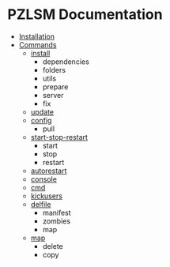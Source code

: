# PZLSM Documentation

* [Installation](installation.md)
* [Commands](commands/README.md)
    * [install](commands/install.md)
      * dependencies
      * folders
      * utils
      * prepare
      * server
      * fix
    * [update](commands/update.md)
    * [config](commands/config.md)
      * pull
    * [start-stop-restart](commands/start-stop-restart.md)
      * start
      * stop
      * restart
    * [autorestart](commands/autorestart.md)
    * [console](commands/console.md)
    * [cmd](commands/cmd.md)
    * [kickusers](commands/kickusers.md)
    * [delfile](commands/delfile.md)
      * manifest
      * zombies
      * map
    * [map](commands/map.md)
      * delete
      * copy
